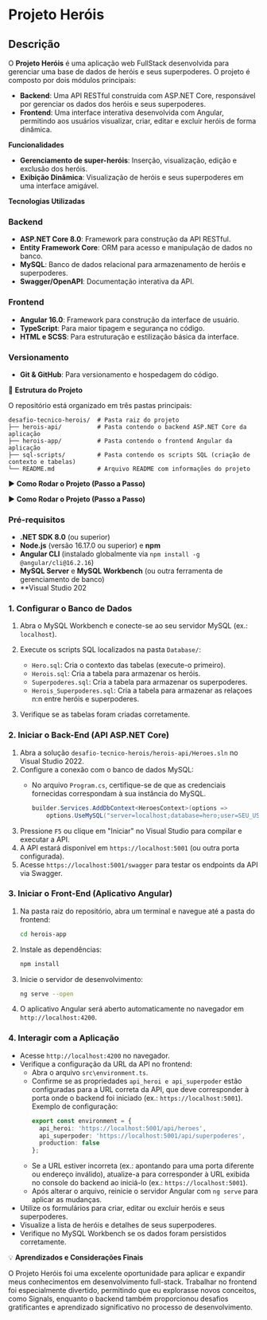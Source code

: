 # Projeto Heróis

## Descrição
O **Projeto Heróis** é uma aplicação web FullStack desenvolvida para gerenciar uma base de dados de heróis e seus superpoderes. O projeto é composto por dois módulos principais:

- **Backend**: Uma API RESTful construída com ASP.NET Core, responsável por gerenciar os dados dos heróis e seus superpoderes.
- **Frontend**: Uma interface interativa desenvolvida com Angular, permitindo aos usuários visualizar, criar, editar e excluir heróis de forma dinâmica.

**Funcionalidades**
- **Gerenciamento de super-heróis**: Inserção, visualização, edição e exclusão dos heróis.
- **Exibição Dinâmica**: Visualização de heróis e seus superpoderes em uma interface amigável.

**Tecnologias Utilizadas**

### Backend
- **ASP.NET Core 8.0**: Framework para construção da API RESTful.
- **Entity Framework Core**: ORM para acesso e manipulação de dados no banco.
- **MySQL**: Banco de dados relacional para armazenamento de heróis e superpoderes.
- **Swagger/OpenAPI**: Documentação interativa da API.

### Frontend
- **Angular 16.0**: Framework para construção da interface de usuário.
- **TypeScript**: Para maior tipagem e segurança no código.
- **HTML e SCSS**: Para estruturação e estilização básica da interface.

### Versionamento
- **Git & GitHub**: Para versionamento e hospedagem do código.

📁 **Estrutura do Projeto**

O repositório está organizado em três pastas principais:
```
desafio-tecnico-herois/  # Pasta raiz do projeto
├── herois-api/          # Pasta contendo o backend ASP.NET Core da aplicação
├── herois-app/          # Pasta contendo o frontend Angular da aplicação
├── sql-scripts/         # Pasta contendo os scripts SQL (criação de contexto e tabelas)
└── README.md            # Arquivo README com informações do projeto
```

▶️ **Como Rodar o Projeto (Passo a Passo)**

▶️ **Como Rodar o Projeto (Passo a Passo)**

### Pré-requisitos
- **.NET SDK 8.0** (ou superior)
- **Node.js** (versão 16.17.0 ou superior) e **npm**
- **Angular CLI** (instalado globalmente via `npm install -g @angular/cli@16.2.16`)
- **MySQL Server** e **MySQL Workbench** (ou outra ferramenta de gerenciamento de banco)
- **Visual Studio 202

### 1. Configurar o Banco de Dados
1. Abra o MySQL Workbench e conecte-se ao seu servidor MySQL (ex.: `localhost`).
2. Execute os scripts SQL localizados na pasta `Database/`:
   - `Hero.sql`: Cria o contexto das tabelas (execute-o primeiro).
   - `Herois.sql`: Cria a tabela para armazenar os heróis.
   - `Superpoderes.sql`: Cria a tabela para armazenar os superpoderes.
   - `Herois_Superpoderes.sql`: Cria a tabela para armazenar as relaçoes n:n entre heróis e superpoderes.

4. Verifique se as tabelas foram criadas corretamente.

### 2. Iniciar o Back-End (API ASP.NET Core)
1. Abra a solução `desafio-tecnico-herois/herois-api/Heroes.sln` no Visual Studio 2022.
2. Configure a conexão com o banco de dados MySQL:
   - No arquivo `Program.cs`, certifique-se de que as credenciais fornecidas correspondam à sua instância do MySQL.

     ```csharp
     builder.Services.AddDbContext<HeroesContext>(options =>
         options.UseMySQL("server=localhost;database=hero;user=SEU_USUARIO;password=SUA_SENHA"));
   
3. Pressione `F5` ou clique em "Iniciar" no Visual Studio para compilar e executar a API.
4. A API estará disponível em `https://localhost:5001` (ou outra porta configurada).
5. Acesse `https://localhost:5001/swagger` para testar os endpoints da API via Swagger.

### 3. Iniciar o Front-End (Aplicativo Angular)
1. Na pasta raiz do repositório, abra um terminal e navegue até a pasta do frontend:
   ```bash
   cd herois-app
   ```
2. Instale as dependências:
   ```bash
   npm install
   ```
3. Inicie o servidor de desenvolvimento:
   ```bash
   ng serve --open
   ```
4. O aplicativo Angular será aberto automaticamente no navegador em `http://localhost:4200`.

### 4. Interagir com a Aplicação
- Acesse `http://localhost:4200` no navegador.
- Verifique a configuração da URL da API no frontend:
  - Abra o arquivo `src\environment.ts`.
  - Confirme se as propriedades `api_heroi e api_superpoder` estão configuradas para a URL correta da API, que deve corresponder à porta onde o backend foi iniciado (ex.: `https://localhost:5001`). Exemplo de configuração:
    ```typescript
    export const environment = {
      api_heroi: 'https://localhost:5001/api/heroes',
      api_superpoder: 'https://localhost:5001/api/superpoderes',
      production: false
    };
    ```
  - Se a URL estiver incorreta (ex.: apontando para uma porta diferente ou endereço inválido), atualize-a para corresponder à URL exibida no console do backend ao iniciá-lo (ex.: `https://localhost:5001`).
  - Após alterar o arquivo, reinicie o servidor Angular com `ng serve` para aplicar as mudanças.
- Utilize os formulários para criar, editar ou excluir heróis e seus superpoderes.
- Visualize a lista de heróis e detalhes de seus superpoderes.
- Verifique no MySQL Workbench se os dados foram persistidos corretamente.

💡 **Aprendizados e Considerações Finais**

O Projeto Heróis foi uma excelente oportunidade para aplicar e expandir meus conhecimentos em desenvolvimento full-stack. Trabalhar no frontend foi especialmente divertido, permitindo que eu explorasse novos conceitos, como Signals, enquanto o backend também proporcionou desafios gratificantes e aprendizado significativo no processo de desenvolvimento.
